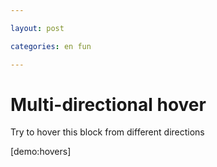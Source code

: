 ```yaml
---

layout: post

categories: en fun

---
```


# Multi-directional hover

Try to hover this block from different directions

[demo:hovers]
